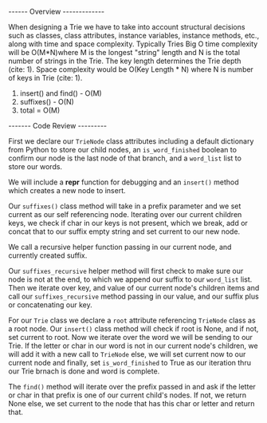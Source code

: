 ------ Overview -------------

When designing a Trie we have to take into account structural decisions such as classes, class attributes, instance variables, instance methods, etc., along with time and space complexity. Typically Tries Big O time complexity will be O(M*N)where M is the longest "string" length and N is the total number of strings in the Trie. The key length determines the Trie depth (cite: 1). Space complexity would be O(Key Length * N) where N is number of keys in Trie (cite: 1).

1. insert() and find() - O(M) 
2. suffixes() - O(N)
3. total = O(M)

------- Code Review --------- 

First we declare our `TrieNode` class attributes including a default dictionary from Python to store our child nodes, an `is_word_finished` boolean to confirm our node is the last node of that branch, and a `word_list` list to store our words. 

We will include a __repr__ function for debugging and an `insert()` method which creates a new node to insert. 

Our `suffixes()` class method will take in a prefix parameter and we set current as our self referencing node. Iterating over our current children keys, we check if char in our keys is not present, which we break, add or concat that to our suffix empty string and set current to our new node. 

We call a recursive helper function passing in our current node, and currently created suffix. 

Our `suffixes_recursive` helper method will first check to make sure our node is not at the end, to which we append our suffix to our `word_list` list. Then we iterate over key, and value of our current node's children items and call our `suffixes_recursive` method passing in our value, and our suffix plus or concatenating our key.

For our `Trie` class we declare a `root` attribute referencing `TrieNode` class as a root node. Our `insert()` class method will check if root is None, and if not, set current to root. Now we iterate over the word we will be sending to our Trie. If the letter or char in our word is not in our current node's children, we will add it with a new call to `TrieNode` else, we will set current now to our current node and finally, set `is_word_finished` to True as our iteration thru our Trie brnach is done and word is complete.

The `find()` method will iterate over the prefix passed in and ask if the letter or char in that prefix is one of our current child's nodes. If not, we return None else, we set current to the node that has this char or letter and return that.